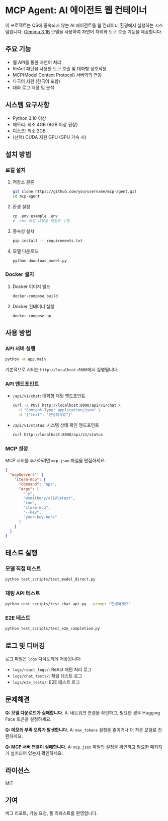 # MCP Agent: AI 에이전트 웹 컨테이너

이 프로젝트는 OS에 종속되지 않는 AI 에이전트를 웹 컨테이너 환경에서 실행하는 시스템입니다. [Gemma 3 1B](https://huggingface.co/google/gemma-3-1b-it) 모델을 사용하여 자연어 처리와 도구 호출 기능을 제공합니다.

## 주요 기능

- 웹 API를 통한 자연어 처리
- ReAct 패턴을 사용한 도구 호출 및 대화형 상호작용
- MCP(Model Context Protocol) 서버와의 연동
- 다국어 지원 (한국어 포함)
- 대화 로그 저장 및 분석

## 시스템 요구사항

- Python 3.10 이상
- 메모리: 최소 4GB (8GB 이상 권장)
- 디스크: 최소 2GB
- (선택) CUDA 지원 GPU (GPU 가속 시)

## 설치 방법

### 로컬 설치

1. 저장소 클론
   ```bash
   git clone https://github.com/yourusername/mcp-agent.git
   cd mcp-agent
   ```

2. 환경 설정
   ```bash
   cp .env.example .env
   # .env 파일 내용을 적절히 수정
   ```

3. 종속성 설치
   ```bash
   pip install -r requirements.txt
   ```

4. 모델 다운로드
   ```bash
   python download_model.py
   ```

### Docker 설치

1. Docker 이미지 빌드
   ```bash
   docker-compose build
   ```

2. Docker 컨테이너 실행
   ```bash
   docker-compose up
   ```

## 사용 방법

### API 서버 실행

```bash
python -m app.main
```

기본적으로 서버는 `http://localhost:8000`에서 실행됩니다.

### API 엔드포인트

- `/api/v1/chat`: 대화형 채팅 엔드포인트
  ```bash
  curl -X POST http://localhost:8000/api/v1/chat \
    -H "Content-Type: application/json" \
    -d '{"text": "안녕하세요"}'
  ```

- `/api/v1/status`: 시스템 상태 확인 엔드포인트
  ```bash
  curl http://localhost:8000/api/v1/status
  ```

### MCP 설정

MCP 서버를 추가하려면 `mcp.json` 파일을 편집하세요:

```json
{
  "mcpServers": {
    "iterm-mcp": {
      "command": "npx",
      "args": [
        "-y",
        "@smithery/cli@latest",
        "run",
        "iterm-mcp",
        "--key",
        "your-key-here"
      ]
    }
  }
}
```

## 테스트 실행

### 모델 직접 테스트

```bash
python test_scripts/test_model_direct.py
```

### 채팅 API 테스트

```bash
python test_scripts/test_chat_api.py --prompt "안녕하세요"
```

### E2E 테스트

```bash
python test_scripts/test_e2e_completion.py
```

## 로그 및 디버깅

로그 파일은 `logs` 디렉토리에 저장됩니다:

- `logs/react_logs/`: ReAct 패턴 처리 로그
- `logs/chat_tests/`: 채팅 테스트 로그
- `logs/e2e_tests/`: E2E 테스트 로그

## 문제해결

**Q: 모델 다운로드가 실패합니다.**
A: 네트워크 연결을 확인하고, 필요한 경우 Hugging Face 토큰을 설정하세요.

**Q: 메모리 부족 오류가 발생합니다.**
A: `max_tokens` 설정을 줄이거나 더 작은 모델로 전환하세요.

**Q: MCP 서버 연결이 실패합니다.**
A: `mcp.json` 파일의 설정을 확인하고 필요한 패키지가 설치되어 있는지 확인하세요.

## 라이선스

MIT

## 기여

버그 리포트, 기능 요청, 풀 리퀘스트를 환영합니다.